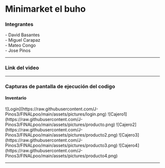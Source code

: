 <h1>Minimarket el buho</h1>
<h3>Integrantes</h3>
- David Basantes
<br>
- Miguel Carapaz
<br>
- Mateo Congo
<br>
- Jose Pinos

<hr>
<h3>Link del video</h3>

<hr>
<h3>Capturas de pantalla de ejecución del codigo</h3>

<h4>Inventario</h4>
![Login](https://raw.githubusercontent.com/J-Pinos3/FINALpoo/main/assets/pictures/login.png)
![Cajero1](https://raw.githubusercontent.com/J-Pinos3/FINALpoo/main/assets/pictures/producto.png)
![Cajero2](https://raw.githubusercontent.com/J-Pinos3/FINALpoo/main/assets/pictures/producto2.png)
![Cajero3](https://raw.githubusercontent.com/J-Pinos3/FINALpoo/main/assets/pictures/producto3.png)
![Cajero4](https://raw.githubusercontent.com/J-Pinos3/FINALpoo/main/assets/pictures/producto4.png)
<hr>
